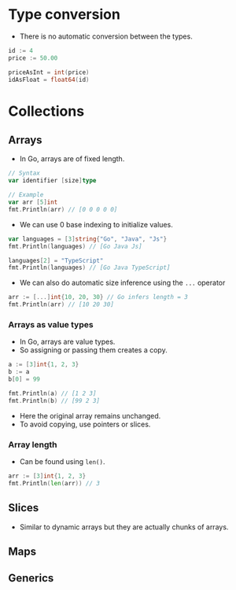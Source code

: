 # Type conversion

- There is no automatic conversion between the types.

```go
id := 4
price := 50.00

priceAsInt = int(price)
idAsFloat = float64(id)
```

# Collections

## Arrays

- In Go, arrays are of fixed length.

```go
// Syntax
var identifier [size]type

// Example
var arr [5]int
fmt.Println(arr) // [0 0 0 0 0]
```

- We can use 0 base indexing to initialize values.

```go
var languages = [3]string{"Go", "Java", "Js"}
fmt.Println(languages) // [Go Java Js]

languages[2] = "TypeScript"
fmt.Println(languages) // [Go Java TypeScript]
```

- We can also do automatic size inference using the `...` operator

```go
arr := [...]int{10, 20, 30} // Go infers length = 3
fmt.Println(arr) // [10 20 30]
```

### Arrays as value types

- In Go, arrays are value types.
- So assigning or passing them creates a copy.

```go
a := [3]int{1, 2, 3}
b := a
b[0] = 99

fmt.Println(a) // [1 2 3]
fmt.Println(b) // [99 2 3]

```

- Here the original array remains unchanged.
- To avoid copying, use pointers or slices.

### Array length

- Can be found using `len()`.

```go
arr := [3]int{1, 2, 3}
fmt.Println(len(arr)) // 3
```

## Slices

- Similar to dynamic arrays but they are actually chunks of arrays.

## Maps

## Generics
